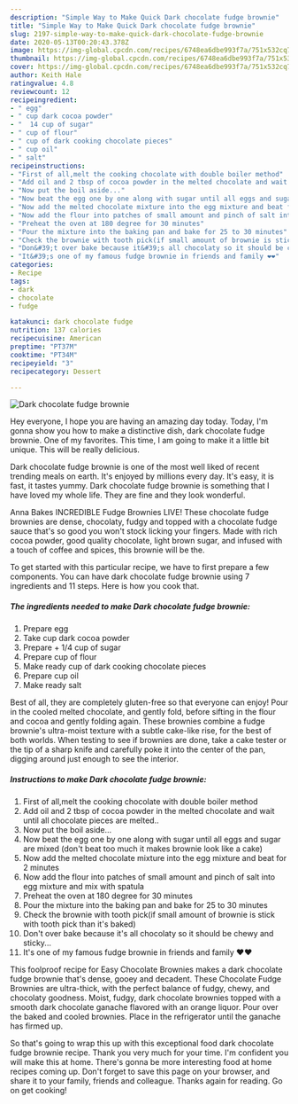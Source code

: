```yaml
---
description: "Simple Way to Make Quick Dark chocolate fudge brownie"
title: "Simple Way to Make Quick Dark chocolate fudge brownie"
slug: 2197-simple-way-to-make-quick-dark-chocolate-fudge-brownie
date: 2020-05-13T00:20:43.378Z
image: https://img-global.cpcdn.com/recipes/6748ea6dbe993f7a/751x532cq70/dark-chocolate-fudge-brownie-recipe-main-photo.jpg
thumbnail: https://img-global.cpcdn.com/recipes/6748ea6dbe993f7a/751x532cq70/dark-chocolate-fudge-brownie-recipe-main-photo.jpg
cover: https://img-global.cpcdn.com/recipes/6748ea6dbe993f7a/751x532cq70/dark-chocolate-fudge-brownie-recipe-main-photo.jpg
author: Keith Hale
ratingvalue: 4.8
reviewcount: 12
recipeingredient:
- " egg"
- " cup dark cocoa powder"
- "  14 cup of sugar"
- " cup of flour"
- " cup of dark cooking chocolate pieces"
- " cup oil"
- " salt"
recipeinstructions:
- "First of all,melt the cooking chocolate with double boiler method"
- "Add oil and 2 tbsp of cocoa powder in the melted chocolate and wait until all chocolate pieces are melted.."
- "Now put the boil aside..."
- "Now beat the egg one by one along with sugar until all eggs and sugar are mixed (don&#39;t beat too much it makes brownie look like a cake)"
- "Now add the melted chocolate mixture into the egg mixture and beat for 2 minutes"
- "Now add the flour into patches of small amount and pinch of salt into egg mixture and mix with spatula"
- "Preheat the oven at 180 degree for 30 minutes"
- "Pour the mixture into the baking pan and bake for 25 to 30 minutes"
- "Check the brownie with tooth pick(if small amount of brownie is stick with tooth pick than it&#39;s baked)"
- "Don&#39;t over bake because it&#39;s all chocolaty so it should be chewy and sticky..."
- "It&#39;s one of my famous fudge brownie in friends and family ❤❤"
categories:
- Recipe
tags:
- dark
- chocolate
- fudge

katakunci: dark chocolate fudge 
nutrition: 137 calories
recipecuisine: American
preptime: "PT37M"
cooktime: "PT34M"
recipeyield: "3"
recipecategory: Dessert

---
```



![Dark chocolate fudge brownie](https://img-global.cpcdn.com/recipes/6748ea6dbe993f7a/751x532cq70/dark-chocolate-fudge-brownie-recipe-main-photo.jpg)

Hey everyone, I hope you are having an amazing day today. Today, I'm gonna show you how to make a distinctive dish, dark chocolate fudge brownie. One of my favorites. This time, I am going to make it a little bit unique. This will be really delicious.

Dark chocolate fudge brownie is one of the most well liked of recent trending meals on earth. It's enjoyed by millions every day. It's easy, it is fast, it tastes yummy. Dark chocolate fudge brownie is something that I have loved my whole life. They are fine and they look wonderful.

Anna Bakes INCREDIBLE Fudge Brownies LIVE! These chocolate fudge brownies are dense, chocolaty, fudgy and topped with a chocolate fudge sauce that&#39;s so good you won&#39;t stock licking your fingers. Made with rich cocoa powder, good quality chocolate, light brown sugar, and infused with a touch of coffee and spices, this brownie will be the.


To get started with this particular recipe, we have to first prepare a few components. You can have dark chocolate fudge brownie using 7 ingredients and 11 steps. Here is how you cook that.

<!--inarticleads1-->

##### The ingredients needed to make Dark chocolate fudge brownie:

1. Prepare  egg
1. Take  cup dark cocoa powder
1. Prepare  + 1/4 cup of sugar
1. Prepare  cup of flour
1. Make ready  cup of dark cooking chocolate pieces
1. Prepare  cup oil
1. Make ready  salt


Best of all, they are completely gluten-free so that everyone can enjoy! Pour in the cooled melted chocolate, and gently fold, before sifting in the flour and cocoa and gently folding again. These brownies combine a fudge brownie&#39;s ultra-moist texture with a subtle cake-like rise, for the best of both worlds. When testing to see if brownies are done, take a cake tester or the tip of a sharp knife and carefully poke it into the center of the pan, digging around just enough to see the interior. 

<!--inarticleads2-->

##### Instructions to make Dark chocolate fudge brownie:

1. First of all,melt the cooking chocolate with double boiler method
1. Add oil and 2 tbsp of cocoa powder in the melted chocolate and wait until all chocolate pieces are melted..
1. Now put the boil aside...
1. Now beat the egg one by one along with sugar until all eggs and sugar are mixed (don&#39;t beat too much it makes brownie look like a cake)
1. Now add the melted chocolate mixture into the egg mixture and beat for 2 minutes
1. Now add the flour into patches of small amount and pinch of salt into egg mixture and mix with spatula
1. Preheat the oven at 180 degree for 30 minutes
1. Pour the mixture into the baking pan and bake for 25 to 30 minutes
1. Check the brownie with tooth pick(if small amount of brownie is stick with tooth pick than it&#39;s baked)
1. Don&#39;t over bake because it&#39;s all chocolaty so it should be chewy and sticky...
1. It&#39;s one of my famous fudge brownie in friends and family ❤❤


This foolproof recipe for Easy Chocolate Brownies makes a dark chocolate fudge brownie that&#39;s dense, gooey and decadent. These Chocolate Fudge Brownies are ultra-thick, with the perfect balance of fudgy, chewy, and chocolaty goodness. Moist, fudgy, dark chocolate brownies topped with a smooth dark chocolate ganache flavored with an orange liquor. Pour over the baked and cooled brownies. Place in the refrigerator until the ganache has firmed up. 

So that's going to wrap this up with this exceptional food dark chocolate fudge brownie recipe. Thank you very much for your time. I'm confident you will make this at home. There's gonna be more interesting food at home recipes coming up. Don't forget to save this page on your browser, and share it to your family, friends and colleague. Thanks again for reading. Go on get cooking!
